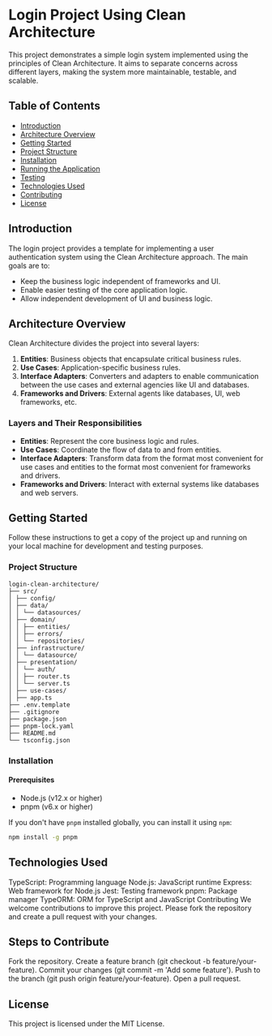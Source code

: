 # Login Project Using Clean Architecture

This project demonstrates a simple login system implemented using the principles of Clean Architecture. It aims to separate concerns across different layers, making the system more maintainable, testable, and scalable.

## Table of Contents

- [Introduction](#introduction)
- [Architecture Overview](#architecture-overview)
- [Getting Started](#getting-started)
- [Project Structure](#project-structure)
- [Installation](#installation)
- [Running the Application](#running-the-application)
- [Testing](#testing)
- [Technologies Used](#technologies-used)
- [Contributing](#contributing)
- [License](#license)

## Introduction

The login project provides a template for implementing a user authentication system using the Clean Architecture approach. The main goals are to:

- Keep the business logic independent of frameworks and UI.
- Enable easier testing of the core application logic.
- Allow independent development of UI and business logic.

## Architecture Overview

Clean Architecture divides the project into several layers:

1. **Entities**: Business objects that encapsulate critical business rules.
2. **Use Cases**: Application-specific business rules.
3. **Interface Adapters**: Converters and adapters to enable communication between the use cases and external agencies like UI and databases.
4. **Frameworks and Drivers**: External agents like databases, UI, web frameworks, etc.

### Layers and Their Responsibilities

- **Entities**: Represent the core business logic and rules.
- **Use Cases**: Coordinate the flow of data to and from entities.
- **Interface Adapters**: Transform data from the format most convenient for use cases and entities to the format most convenient for frameworks and drivers.
- **Frameworks and Drivers**: Interact with external systems like databases and web servers.

## Getting Started

Follow these instructions to get a copy of the project up and running on your local machine for development and testing purposes.

### Project Structure


```
login-clean-architecture/
├── src/
│ ├── config/
│ ├── data/
│ │ └── datasources/
│ ├── domain/
│ │ ├── entities/
│ │ ├── errors/
│ │ └── repositories/
│ ├── infrastructure/
│ │ └── datasource/
│ ├── presentation/
│ │ └── auth/
│ │ ├── router.ts
│ │ └── server.ts
│ ├── use-cases/
│ ├── app.ts
├── .env.template
├── .gitignore
├── package.json
├── pnpm-lock.yaml
├── README.md
└── tsconfig.json
```

### Installation

#### Prerequisites

- Node.js (v12.x or higher)
- pnpm (v6.x or higher)

If you don't have `pnpm` installed globally, you can install it using `npm`:

```bash
npm install -g pnpm
```

## Technologies Used

TypeScript: Programming language
Node.js: JavaScript runtime
Express: Web framework for Node.js
Jest: Testing framework
pnpm: Package manager
TypeORM: ORM for TypeScript and JavaScript
Contributing
We welcome contributions to improve this project. Please fork the repository and create a pull request with your changes.

## Steps to Contribute
Fork the repository.
Create a feature branch (git checkout -b feature/your-feature).
Commit your changes (git commit -m 'Add some feature').
Push to the branch (git push origin feature/your-feature).
Open a pull request.

## License
This project is licensed under the MIT License.
